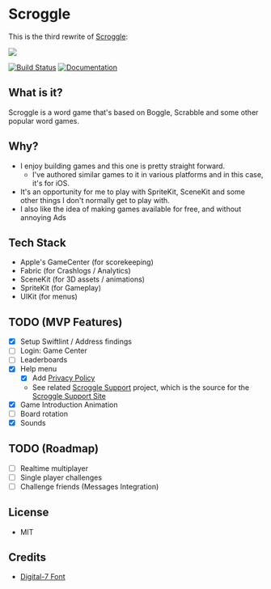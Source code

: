 # Scroggle

This is the third rewrite of [Scroggle](https://itunes.apple.com/us/app/scroggle/id994899163?mt=8):

<img src="https://is4-ssl.mzstatic.com/image/thumb/Purple62/v4/d2/73/73/d27373cd-0df0-f515-8fb8-c2d811ceec54/pr_source.png/434x0w.jpg">

[![Build Status](https://travis-ci.org/intere/scroggle.svg?branch=develop)](https://travis-ci.org/intere/scroggle) [![Documentation](https://cdn.rawgit.com/intere/scroggle/master/docs/badge.svg)](https://intere.github.io/scroggle/docs/index.html)

## What is it?
Scroggle is a word game that's based on Boggle, Scrabble and some other popular word games.

## Why?
- I enjoy building games and this one is pretty straight forward.  
    - I've authored similar games to it in various platforms and in this case, it's for iOS.  
- It's an opportunity for me to play with SpriteKit, SceneKit and some other things I don't normally get to play with.
- I also like the idea of making games available for free, and without annoying Ads

## Tech Stack
- Apple's GameCenter (for scorekeeping)
- Fabric (for Crashlogs / Analytics)
- SceneKit (for 3D assets / animations)
- SpriteKit (for Gameplay)
- UIKit (for menus)

## TODO (MVP Features)
- [x] Setup Swiftlint / Address findings
- [ ] Login: Game Center
- [ ] Leaderboards
- [x] Help menu
    - [x] Add [Privacy Policy](http://intere.github.io/scroggle-support/#/privacy)
    - See related [Scroggle Support](https://github.com/intere/scroggle-support) project, which is the source for the [Scroggle Support Site](http://intere.github.io/scroggle-support/)
- [x] Game Introduction Animation
- [ ] Board rotation
- [x] Sounds

## TODO (Roadmap)
- [ ] Realtime multiplayer
- [ ] Single player challenges
- [ ] Challenge friends (Messages Integration)

## License
- MIT

## Credits
- [Digital-7 Font](https://www.1001fonts.com/digital-7-font.html)

